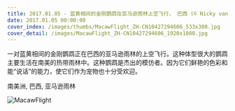```yaml
---
title: 2017.01.05 - 蓝黄相间的金刚鹦鹉在亚马逊雨林上空飞行， 巴西 (© Nicky van Veenendaal/500px)
date: 2017.01.05 00:00:00
cover_index: /images/thumbs/MacawFlight_ZH-CN10427294606_533x300.jpg
cover_detail: /images/MacawFlight_ZH-CN10427294606_1920x1080.jpg
---
```


一对蓝黄相间的金刚鹦鹉正在巴西的亚马逊雨林的上空飞行。这种体型很大的鹦鹉主要生活在南美的热带雨林中。这种鹦鹉是杰出的模仿者。因为它们鲜艳的色彩和能“说话”的能力，使它们作为宠物也十分受欢迎。

南美洲, 巴西, 亚马逊雨林

![MacawFlight](/images/MacawFlight_ZH-CN10427294606_1920x1080.jpg)
